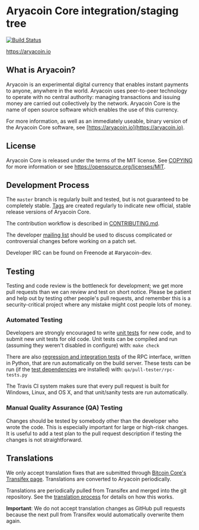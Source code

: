 Aryacoin Core integration/staging tree
=====================================

[![Build Status](https://travis-ci.org/Aryacoin/Aryacoin.svg?branch=master)](https://travis-ci.org/Aryacoin/Aryacoin)

https://aryacoin.io

What is Aryacoin?
----------------

Aryacoin is an experimental digital currency that enables instant payments to
anyone, anywhere in the world. Aryacoin uses peer-to-peer technology to operate
with no central authority: managing transactions and issuing money are carried
out collectively by the network. Aryacoin Core is the name of open source
software which enables the use of this currency.

For more information, as well as an immediately useable, binary version of
the Aryacoin Core software, see [https://aryacoin.io](https://aryacoin.io).

License
-------

Aryacoin Core is released under the terms of the MIT license. See [COPYING](COPYING) for more
information or see https://opensource.org/licenses/MIT.

Development Process
-------------------

The `master` branch is regularly built and tested, but is not guaranteed to be
completely stable. [Tags](https://github.com/Aryacoin/Aryacoin/tags) are created
regularly to indicate new official, stable release versions of Aryacoin Core.

The contribution workflow is described in [CONTRIBUTING.md](CONTRIBUTING.md).

The developer [mailing list](https://groups.google.com/forum/#!forum/aryacoin-dev)
should be used to discuss complicated or controversial changes before working
on a patch set.

Developer IRC can be found on Freenode at #aryacoin-dev.

Testing
-------

Testing and code review is the bottleneck for development; we get more pull
requests than we can review and test on short notice. Please be patient and help out by testing
other people's pull requests, and remember this is a security-critical project where any mistake might cost people
lots of money.

### Automated Testing

Developers are strongly encouraged to write [unit tests](/doc/unit-tests.md) for new code, and to
submit new unit tests for old code. Unit tests can be compiled and run
(assuming they weren't disabled in configure) with: `make check`

There are also [regression and integration tests](/qa) of the RPC interface, written
in Python, that are run automatically on the build server.
These tests can be run (if the [test dependencies](/qa) are installed) with: `qa/pull-tester/rpc-tests.py`

The Travis CI system makes sure that every pull request is built for Windows, Linux, and OS X, and that unit/sanity tests are run automatically.

### Manual Quality Assurance (QA) Testing

Changes should be tested by somebody other than the developer who wrote the
code. This is especially important for large or high-risk changes. It is useful
to add a test plan to the pull request description if testing the changes is
not straightforward.

Translations
------------

We only accept translation fixes that are submitted through [Bitcoin Core's Transifex page](https://www.transifex.com/projects/p/bitcoin/).
Translations are converted to Aryacoin periodically.

Translations are periodically pulled from Transifex and merged into the git repository. See the
[translation process](doc/translation_process.md) for details on how this works.

**Important**: We do not accept translation changes as GitHub pull requests because the next
pull from Transifex would automatically overwrite them again.
